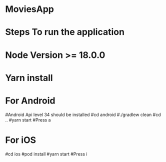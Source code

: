 # MoviesApp

# Steps To run the application

# Node Version >= 18.0.0

# Yarn install 

# For Android
#Android Api level 34 should be installed
#cd android
#./gradlew clean
#cd ..
#yarn start
#Press a


# For iOS
#cd ios
#pod install
#yarn start
#Press i
